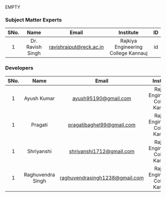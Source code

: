 EMPTY
<!-- Remove all lines above this line before making changes to the file -->
### Subject Matter Experts
| SNo. | Name | Email | Institute | ID |
| :---: | :---: | :---: | :---: | :---: |
| 1 | Dr. Ravish Singh | ravishrajput@reck.ac.in | Rajkiya Engineering College Kannauj | id |

### Developers
| SNo. | Name | Email | Institute | ID |
| :---: | :---: | :---: | :---: | :---: |
| 1 | Ayush Kumar | ayush95190@gmail.com | Rajkiya Engineering College Kannauj | id |
| 1 | Pragati | pragatibaghel99@gmail.com | Rajkiya Engineering College Kannauj | id |
| 1 | Shriyanshi	 | shriyanshi1712@gmail.com | Rajkiya Engineering College Kannauj | id |
| 1 | Raghuvendra Singh | raghuvendrasingh1238@gmail.com | Rajkiya Engineering College Kannauj | id |
